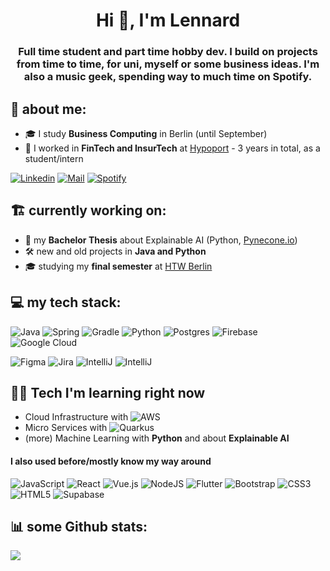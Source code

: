 <h1 align="center">Hi 👋, I'm Lennard</h1>
<h3 align="center">Full time student and part time hobby dev. I build on projects from time to time, for uni, myself or some business ideas. I'm also a music geek, spending way to much time on Spotify.</h3>

<h2 align="left"> 💫 about me: </h2>

- 🎓 I study **Business Computing** in Berlin (until September)
- 🏦 I worked in **FinTech and InsurTech** at [Hypoport](https://www.hypoport.de/) - 3 years in total, as a student/intern

[![Linkedin](https://img.shields.io/badge/LinkedIn-0077B5?style=flat&logo=linkedin&logoColor=white)](https://www.linkedin.com/in/lennard-zuendorf/)
[![Mail](https://custom-icon-badges.demolab.com/badge/-lennard@zuendorf.me-grey?style=flat&logo=mention&logoColor=white)](mailto:lennard@zuendorf.me)
[![Spotify](https://img.shields.io/badge/Spotify-1ED760?&style=flat&logo=spotify&logoColor=white)](https://open.spotify.com/user/lordz.jun)

<h2 align="left"> 🏗️ currently working on: </h2>
  
- 🔭 my **Bachelor Thesis** about Explainable AI (Python, [Pynecone.io](https://pynecone.io/))
- 🛠️ new and old projects in **Java and Python**
- 🎓 studying my **final semester** at [HTW Berlin](https://www.htw-berlin.de/en/)

<h2 align="left"> 💻 my tech stack: </h2>

![Java](https://img.shields.io/badge/java-%23ED8B00.svg?style=flat&logo=java&logoColor=white) ![Spring](https://img.shields.io/badge/Spring-6DB33F?style=flat&logo=spring&logoColor=white) ![Gradle](https://img.shields.io/badge/Gradle-02303A.svg?style=flat&logo=Gradle&logoColor=white) ![Python](https://img.shields.io/badge/python-3670A0?style=flat&logo=python&logoColor=ffdd54) ![Postgres](https://img.shields.io/badge/postgres-%23316192.svg?style=flat&logo=postgresql&logoColor=white)  ![Firebase](https://img.shields.io/badge/firebase-%23039BE5.svg?style=flat&logo=firebase) ![Google Cloud](https://img.shields.io/badge/Google%20Cloud-%234285F4.svg?style=flat&logo=google-cloud&logoColor=white) 

![Figma](https://img.shields.io/badge/figma-%23F24E1E.svg?style=flat&logo=figma&logoColor=white)  ![Jira](https://img.shields.io/badge/jira-%230A0FFF.svg?style=flat&logo=jira&logoColor=white)  ![IntelliJ](https://img.shields.io/badge/IntelliJ_IDEA-000000.svg?style=flat&logo=intellij-idea&logoColor=white) ![IntelliJ](https://img.shields.io/badge/PyCharm-000000.svg?style=flat&logo=pycharm&logoColor=white)

<h2 align="left"> 👨‍💻 Tech I'm learning right now </h2>

- Cloud Infrastructure with ![AWS](https://img.shields.io/badge/AWS-%23FF9900.svg?style=flat&logo=amazon-aws&logoColor=white)
- Micro Services with ![Quarkus](https://img.shields.io/badge/Quarkus-000000?style=flat&logo=quarkus)
- (more) Machine Learning with **Python** and about **Explainable AI**

<h4>I also used before/mostly know my way around</h4>

![JavaScript](https://img.shields.io/badge/javascript-%23323330.svg?style=flat&logo=javascript&logoColor=%23F7DF1E)  ![React](https://img.shields.io/badge/react-%2320232a.svg?style=flat&logo=react&logoColor=%2361DAFB) ![Vue.js](https://img.shields.io/badge/vuejs-%2335495e.svg?style=flat&logo=vuedotjs&logoColor=%234FC08D) ![NodeJS](https://img.shields.io/badge/node.js-6DA55F?style=flat&logo=node.js&logoColor=white) ![Flutter](https://img.shields.io/badge/Flutter-%2302569B.svg?style=flat&logo=Flutter&logoColor=white) ![Bootstrap](https://img.shields.io/badge/bootstrap-%23563D7C.svg?style=flat&logo=bootstrap&logoColor=white) ![CSS3](https://img.shields.io/badge/css3-%231572B6.svg?style=flat&logo=css3&logoColor=white) ![HTML5](https://img.shields.io/badge/html5-%23E34F26.svg?style=flat&logo=html5&logoColor=white) ![Supabase](https://img.shields.io/badge/Supabase-3ECF8E?style=flat&logo=supabase&logoColor=white)



<h2 align="left"> 📊 some Github stats: </h2>

![](https://github-readme-stats.vercel.app/api?username=LennardZuendorf&theme=dark&hide_border=false&include_all_commits=true&count_private=true)<br/>
